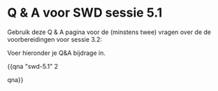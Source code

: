 # Q & A voor SWD sessie 5.1

Gebruik deze Q & A pagina voor de (minstens twee) vragen over de de voorbereidingen voor sessie 3.2:

Voer hieronder je Q&A bijdrage in.

{{qna "swd-5.1" 2

qna}}
